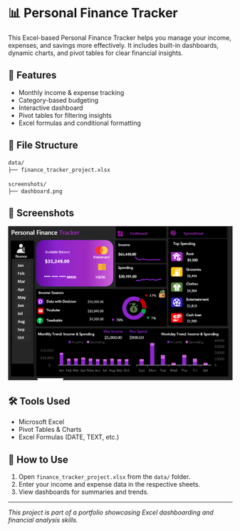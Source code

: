 
# 📊 Personal Finance Tracker

This Excel-based Personal Finance Tracker helps you manage your income, expenses, and savings more effectively. It includes built-in dashboards, dynamic charts, and pivot tables for clear financial insights.

## 🚀 Features

- Monthly income & expense tracking
- Category-based budgeting
- Interactive dashboard
- Pivot tables for filtering insights
- Excel formulas and conditional formatting

## 📂 File Structure

```
data/
├── finance_tracker_project.xlsx

screenshots/
├── dashboard.png 
```

## 📸 Screenshots

![dashboard](screenshots/dashboard.PNG)

## 🛠️ Tools Used

- Microsoft Excel
- Pivot Tables & Charts
- Excel Formulas (DATE, TEXT, etc.)

## 📌 How to Use

1. Open `finance_tracker_project.xlsx` from the `data/` folder.
2. Enter your income and expense data in the respective sheets.
3. View dashboards for summaries and trends.

---

_This project is part of a portfolio showcasing Excel dashboarding and financial analysis skills._
